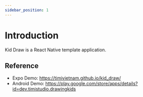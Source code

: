```yaml
---
sidebar_position: 1
---
```


# Introduction

Kid Draw is a React Native template application.

## Reference

- Expo Demo: https://timivietnam.github.io/kid_draw/
- Android Demo: https://play.google.com/store/apps/details?id=dev.timistudio.drawingkids